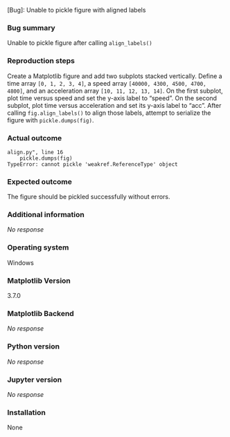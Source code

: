 [Bug]: Unable to pickle figure with aligned labels  
### Bug summary  
Unable to pickle figure after calling `align_labels()`  

### Reproduction steps  
Create a Matplotlib figure and add two subplots stacked vertically. Define a time array `[0, 1, 2, 3, 4]`, a speed array `[40000, 4300, 4500, 4700, 4800]`, and an acceleration array `[10, 11, 12, 13, 14]`. On the first subplot, plot time versus speed and set the y-axis label to “speed”. On the second subplot, plot time versus acceleration and set its y-axis label to “acc”. After calling `fig.align_labels()` to align those labels, attempt to serialize the figure with `pickle.dumps(fig)`.

### Actual outcome  
```
align.py", line 16
    pickle.dumps(fig)
TypeError: cannot pickle 'weakref.ReferenceType' object
```

### Expected outcome  
The figure should be pickled successfully without errors.

### Additional information  
_No response_  

### Operating system  
Windows  

### Matplotlib Version  
3.7.0  

### Matplotlib Backend  
_No response_  

### Python version  
_No response_  

### Jupyter version  
_No response_  

### Installation  
None